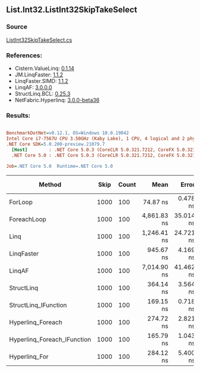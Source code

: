 ﻿## List.Int32.ListInt32SkipTakeSelect

### Source
[ListInt32SkipTakeSelect.cs](../LinqBenchmarks/List/Int32/ListInt32SkipTakeSelect.cs)

### References:
- Cistern.ValueLinq: [0.1.14](https://www.nuget.org/packages/Cistern.ValueLinq/0.1.14)
- JM.LinqFaster: [1.1.2](https://www.nuget.org/packages/JM.LinqFaster/1.1.2)
- LinqFaster.SIMD: [1.1.2](https://www.nuget.org/packages/LinqFaster.SIMD/1.0.3)
- LinqAF: [3.0.0.0](https://www.nuget.org/packages/LinqAF/3.0.0.0)
- StructLinq.BCL: [0.25.3](https://www.nuget.org/packages/StructLinq.BCL/0.25.3)
- NetFabric.Hyperlinq: [3.0.0-beta36](https://www.nuget.org/packages/NetFabric.Hyperlinq/3.0.0-beta36)

### Results:
``` ini

BenchmarkDotNet=v0.12.1, OS=Windows 10.0.19042
Intel Core i7-7567U CPU 3.50GHz (Kaby Lake), 1 CPU, 4 logical and 2 physical cores
.NET Core SDK=5.0.200-preview.21079.7
  [Host]        : .NET Core 5.0.3 (CoreCLR 5.0.321.7212, CoreFX 5.0.321.7212), X64 RyuJIT
  .NET Core 5.0 : .NET Core 5.0.3 (CoreCLR 5.0.321.7212, CoreFX 5.0.321.7212), X64 RyuJIT

Job=.NET Core 5.0  Runtime=.NET Core 5.0  

```
|                      Method | Skip | Count |        Mean |     Error |    StdDev | Ratio | RatioSD |  Gen 0 | Gen 1 | Gen 2 | Allocated |
|---------------------------- |----- |------ |------------:|----------:|----------:|------:|--------:|-------:|------:|------:|----------:|
|                     ForLoop | 1000 |   100 |    74.87 ns |  0.478 ns |  0.399 ns |  1.00 |    0.00 |      - |     - |     - |         - |
|                 ForeachLoop | 1000 |   100 | 4,861.83 ns | 35.014 ns | 31.039 ns | 64.92 |    0.47 | 0.0153 |     - |     - |      40 B |
|                        Linq | 1000 |   100 | 1,246.41 ns | 24.721 ns | 23.124 ns | 16.69 |    0.31 | 0.0725 |     - |     - |     152 B |
|                  LinqFaster | 1000 |   100 |   945.67 ns |  4.169 ns |  3.255 ns | 12.63 |    0.10 | 0.6533 |     - |     - |    1368 B |
|                      LinqAF | 1000 |   100 | 7,014.90 ns | 41.462 ns | 34.622 ns | 93.70 |    0.64 |      - |     - |     - |         - |
|                  StructLinq | 1000 |   100 |   364.14 ns |  3.564 ns |  2.976 ns |  4.86 |    0.04 | 0.0458 |     - |     - |      96 B |
|        StructLinq_IFunction | 1000 |   100 |   169.15 ns |  0.718 ns |  0.671 ns |  2.26 |    0.02 |      - |     - |     - |         - |
|           Hyperlinq_Foreach | 1000 |   100 |   274.72 ns |  2.821 ns |  2.501 ns |  3.67 |    0.04 |      - |     - |     - |         - |
| Hyperlinq_Foreach_IFunction | 1000 |   100 |   165.79 ns |  1.043 ns |  0.871 ns |  2.21 |    0.02 |      - |     - |     - |         - |
|               Hyperlinq_For | 1000 |   100 |   284.12 ns |  5.400 ns |  5.051 ns |  3.79 |    0.08 |      - |     - |     - |         - |

